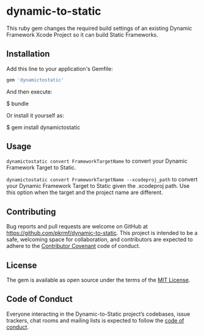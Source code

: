 # dynamic-to-static
This ruby gem changes the required build settings of an existing Dynamic Framework Xcode Project so it can build Static Frameworks.

## Installation

Add this line to your application's Gemfile:

```ruby
gem 'dynamictostatic'
```

And then execute:

$ bundle

Or install it yourself as:

$ gem install dynamictostatic

## Usage

`dynamictostatic convert FrameworkTargetName` to convert your Dynamic Framework Target to Static.

`dynamictostatic convert FrameworkTargetName --xcodeproj_path` to convert your Dynamic Framework Target to Static given the .xcodeproj path. Use this option when the target and the project name are different.

## Contributing

Bug reports and pull requests are welcome on GitHub at https://github.com/pkrmf/dynamic-to-static. This project is intended to be a safe, welcoming space for collaboration, and contributors are expected to adhere to the [Contributor Covenant](http://contributor-covenant.org) code of conduct.

## License

The gem is available as open source under the terms of the [MIT License](http://opensource.org/licenses/MIT).

## Code of Conduct

Everyone interacting in the Dynamic-to-Static project’s codebases, issue trackers, chat rooms and mailing lists is expected to follow the [code of conduct](https://github.com/pkrmf/dynamic-to-static/blob/master/CODE_OF_CONDUCT.md).
